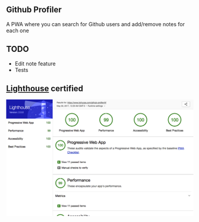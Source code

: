 ## Github Profiler
A PWA where you can search for Github users and add/remove notes for each one

## TODO
* Edit note feature
* Tests

## [Lighthouse](https://github.com/GoogleChrome/lighthouse) certified
  ![lightouse](assets/lighthouse.jpg)
